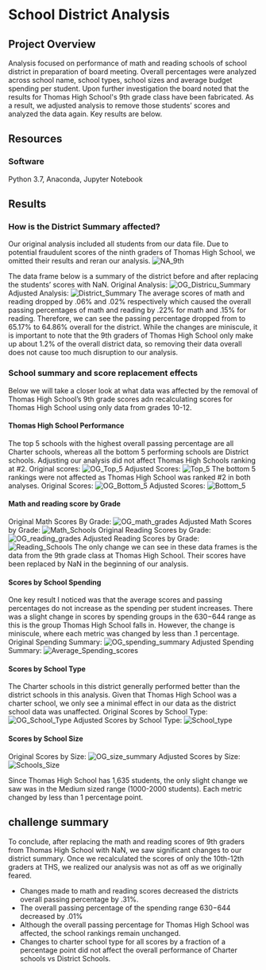 # School District Analysis

## Project Overview
Analysis focused on performance of math and reading schools of school district in preparation of board meeting. Overall percentages were analyzed across school name, school types, school sizes and average budget spending per student. Upon further investigation the board noted that the results for Thomas High School's 9th grade class have been fabricated. As a result, we adjusted analysis to remove those students’ scores and analyzed the data again. Key results are below.
## Resources
### Software
Python 3.7, Anaconda, Jupyter Notebook

## Results
### How is the District Summary affected?
Our original analysis included all students from our data file. Due to potential fraudulent scores of the ninth graders of Thomas High School, we omitted their results and reran our analysis.
![NA_9th]( Resources/NA_9th.PNG)

The data frame below is a summary of the district before and after replacing the students’ scores with NaN.
Original Analysis: 
![OG_Districu_Summary](Resources/OG_Districtu_Summary.PNG)
Adjusted Analysis: 
![District_Summary]( Resources/District_Summary.PNG)
The average scores of math and reading dropped by .06% and .02% respectively which caused the overall passing percentages of math and reading by .22% for math and .15% for reading. Therefore, we can see the passing percentage dropped from to 65.17% to 64.86% overall for the district.
While the changes are miniscule, it is important to note that the 9th graders of Thomas High School only make up about 1.2% of the overall district data, so removing their data overall does not cause too much disruption to our analysis.

### School summary and score replacement effects
Below we will take a closer look at what data was affected by the removal of Thomas High School’s 9th grade scores adn recalculating scores for Thomas High School using only data from grades 10-12.
#### Thomas High School Performance
The top 5 schools with the highest overall passing percentage are all Charter schools, whereas all the bottom 5 performing schools are District schools. Adjusting our analysis did not affect Thomas High Schools ranking at #2.
Original scores:
![OG_Top_5]( Resources/OG_Top_5.PNG)
Adjusted Scores:
![Top_5]( Resources/Top_5.PNG)
The bottom 5 rankings were not affected as Thomas High School was ranked #2 in both analyses.
Original Scores:
![OG_Bottom_5]( Resources/OG_Botton_5.PNG)
Adjusted Scores:
![Bottom_5]( Resources/Bottom_5.PNG)

#### Math and reading score by Grade
Original Math Scores By Grade: 
![OG_math_grades]( Resources/OG_math_grades.PNG)
Adjusted Math Scores by Grade:
![Math_Schools]( Resources/Math_schools.PNG)
Original Reading Scores by Grade: 
![OG_reading_grades]( Resources/OG_reading_grades.PNG)
Adjusted Reading Scores by Grade:
![Reading_Schools]( Resources/Reading_schools.PNG)
The only change we can see in these data frames is the data from the 9th grade class at Thomas High School. Their scores have been replaced by NaN in the beginning of our analysis.

#### Scores by School Spending
One key result I noticed was that the average scores and passing percentages do not increase as the spending per student increases. There was a slight change in scores by spending groups in the $630-$644 range as this is the group Thomas High School falls in. However, the change is miniscule, where each metric was changed by less than .1 percentage.
Original Spending Summary: ![OG_spending_summary]( Resources/OG_spending_summary.PNG)
Adjusted Spending Summary: ![Average_Spending_scores]( Resources/Average_Spending_scores.PNG)

#### Scores by School Type
The Charter schools in this district generally performed better than the district schools in this analysis. Given that Thomas High School was a charter school, we only see a minimal effect in our data as the district school data was unaffected. 
Original Scores by School Type: ![OG_School_Type]( Resources/OG_School_Type.PNG)
Adjusted Scores by School Type: ![School_type]( Resources/School_type.PNG)

#### Scores by School Size
Original Scores by Size: ![OG_size_summary]( Resources/OG_size_summary.PNG)
Adjusted Scores by Size: ![Schools_Size]( Resources/Schools_Size.PNG)

Since Thomas High School has 1,635 students, the only slight change we saw was in the Medium sized range (1000-2000 students). Each metric changed by less than 1 percentage point.

## challenge summary
To conclude, after replacing the math and reading scores of 9th graders from Thomas High School with NaN, we saw significant changes to our district summary. Once we recalculated the scores of only the 10th-12th graders at THS, we realized our analysis was not as off as we originally feared.
* Changes made to math and reading scores decreased the districts overall passing percentage by .31%.
* The overall passing percentage of the spending range $630-$644 decreased by .01%
*	Although the overall passing percentage for Thomas High School was affected, the school rankings remain unchanged.
*	Changes to charter school type for all scores by a fraction of a percentage point did not affect the overall performance of Charter schools vs District Schools.
